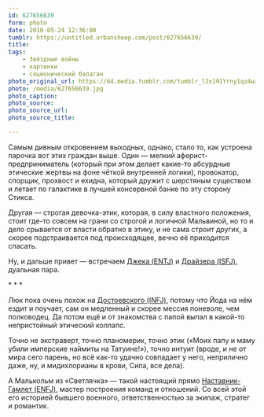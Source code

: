 ```yaml
---
id: 627656639
form: photo
date: 2010-05-24 12:36:00
tumblr: https://untitled.urbansheep.com/post/627656639/
title:
tags:
    - Звёздные войны
    - картинки
    - соционический балаган
photo_original_url: https://64.media.tumblr.com/tumblr_l2x191Yrny1qz4wzio1_640.jpg
photo: /media/627656639.jpg
photo_caption: 
photo_source:
photo_source_url:
photo_source_title:

---
```


<p>Самым дивным откровением выходных, однако, стало то, как устроена парочка вот этих граждан выше. Один — мелкий аферист-предприниматель (который при этом делает какие-то абсурдные этические жертвы на фоне чёткой внутренней логики), провокатор, спорщик, прохвост и ехидна, который дружит с шерстяным существом и летает по галактике в лучшей консервной банке по эту сторону Стикса.</p>

<p>Другая — строгая девочка-этик, которая, в силу властного положения, стоит где-то совсем на грани со строгой и логичной Мальвиной, но то и дело срывается от власти обратно в этику, и не сама строит других, а скорее подстраивается под происходящее, вечно её приходится спасать.</p>

<p>Ну, и дальше привет — встречаем <a href="http://www.socioniko.net/ru/1.1.types/pt.html">Джека (ENTJ)</a> и <a href="http://www.socioniko.net/ru/1.1.types/rf.html">Драйзера (ISFJ)</a>, дуальная пара.</p>

<p>* * *</p>

<p>Люк пока очень похож на <a href="http://www.socioniko.net/ru/1.1.types/ri.html">Достоевского (INFJ)</a>, потому что Йода на нём ездит и поучает, сам он медленный и скорее мессия поневоле, чем полководец. Да потом ещё и от знакомства с папой выпал в какой-то непристойный этический коллапс.</p>

<p>Точно не экстраверт, точно планомерик, точно этик («Моих папу и маму убили имперские наймиты на Татуине!»), точно интуит (вроде, и не от мира сего парень, но всё как-то удачно совпадает у него, неприлично даже, ну, и мидихлорианы в крови, Сила, все дела).</p>

<p>А Малькольм из «Светлячка» — такой настоящий прямо <a href="http://www.socioniko.net/ru/1.1.types/et.html">Наставник-Гамлет (ENFJ)</a>, мастер построения команд и отношений. Со всей этой его историей бывшего военного, ответственностью за экипаж, стратег и романтик.</p>
